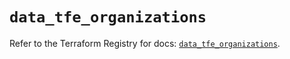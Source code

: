 # `data_tfe_organizations`

Refer to the Terraform Registry for docs: [`data_tfe_organizations`](https://registry.terraform.io/providers/hashicorp/tfe/0.62.0/docs/data-sources/organizations).
